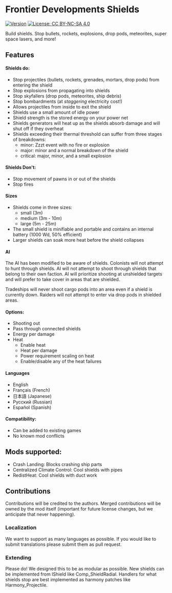 # Frontier Developments Shields

[![Version](https://img.shields.io/badge/Rimworld-1.0-green.svg)](http://rimworldgame.com/)
[![License: CC BY-NC-SA 4.0](https://img.shields.io/badge/License-CC%20BY--NC--SA%204.0-blue.svg)](http://creativecommons.org/licenses/by-nc-sa/4.0/)

Build shields. Stop bullets, rockets, explosions, drop pods, meteorites, super space lasers, and more!

## Features

#### Shields do:
- Stop projectiles (bullets, rockets, grenades, mortars, drop pods) from entering the shield
- Stop explosions from propagating into shields
- Stop skyfallers (drop pods, meteorites, ship debris)
- Stop bombardments (at *staggering* electricity cost!)
- Allows projectiles from inside to exit the shield
- Shields use a small amount of idle power
- Shield strength is the stored energy on your power net
- Shields generators will heat up as the shields absorb damage and will shut off if they overheat
- Shields exceeding their thermal threshold can suffer from three stages of breakdowns:
  - minor: Zzzt event with no fire or explosion
  - major: minor and a normal breakdown of the shield
  - critical: major, minor, and a small explosion

#### Shields Don't:
- Stop movement of pawns in or out of the shields
- Stop fires

#### Sizes
- Shields come in three sizes:
  - small (3m)
  - medium (3m - 10m)
  - large (5m - 25m)
- The small shield is minifiable and portable and contains an internal battery (1000 Wd, 50% efficient)
- Larger shields can soak more heat before the shield collapses

#### AI

The AI has been modified to be aware of shields. Colonists will not attempt to hunt through shields. AI will not attempt
to shoot through shields that belong to their own faction. AI will prioritize shooting at unshielded targets and will 
prefer to take cover in areas that are shielded.

Tradeships will never shoot cargo pods into an area even if a shield is currently down. Raiders will not attempt to 
enter via drop pods in shielded areas. 

#### Options:
- Shooting out
- Pass through connected shields
- Energy per damage
- Heat
  - Enable heat
  - Heat per damage
  - Power requirement scaling on heat
  - Enable/disable any of the heat failures

#### Languages
- English
- Français (French)
- 日本語 (Japanese)
- Pусский (Russian)
- Español (Spanish)

#### Compatibility:
- Can be added to existing games
- No known mod conflicts

## Mods supported:
- Crash Landing: Blocks crashing ship parts
- Centralized Climate Control: Cool shields with pipes
- RedistHeat: Cool shields with duct work

## Contributions

Contributions will be credited to the authors. Merged contributions will be owned by the mod itself (important for 
future license changes, but we anticipate that never happening).

### Localization

We want to support as many languages as possible. If you would like to submit translations please submit them as pull 
request.

### Extending

Please do! We designed this to be as modular as possible. New shields can be implemented from IShield like 
Comp_ShieldRadial. Handlers for what shields stop are best implemented as harmony patches like Harmony_Projectile.